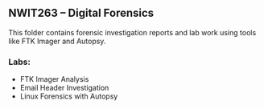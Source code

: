 ## NWIT263 – Digital Forensics

This folder contains forensic investigation reports and lab work using tools like FTK Imager and Autopsy.

### Labs:
- FTK Imager Analysis
- Email Header Investigation
- Linux Forensics with Autopsy
